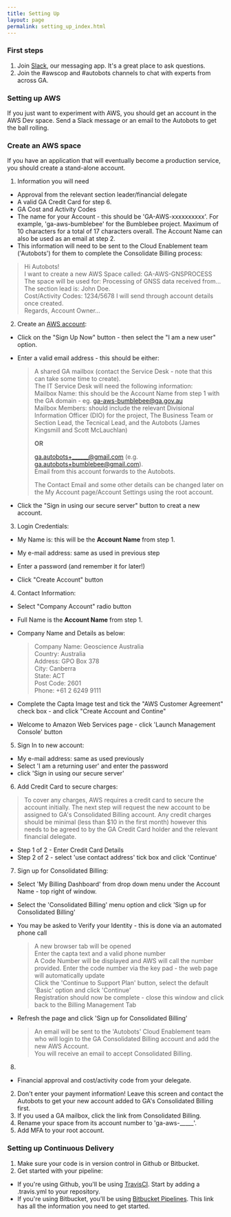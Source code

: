 ```yaml
---
title: Setting Up
layout: page
permalink: setting_up_index.html
---
```


### First steps

1. Join [Slack](https://geoscience-australia.slack.com/signup), our messaging app. It's a great place to ask questions.
2. Join the #awscop and #autobots channels to chat with experts from across GA.

### Setting up AWS

If you just want to experiment with AWS, you should get an account in the AWS Dev space. Send a Slack message or an email to the Autobots to get the ball rolling.

### Create an AWS space

If you have an application that will eventually become a production service, you should create a stand-alone account.  

1. Information you will need  
  * Approval from the relevant section leader/financial delegate  
  * A valid GA Credit Card for step 6.  
  * GA Cost and Activity Codes  
  * The name for your Account - this should be 'GA-AWS-xxxxxxxxxx'. For example, 'ga-aws-bumblebee' for the Bumblebee project. Maximum of 10 characters for a total of 17 characters overall. The Account Name can also be used as an email at step 2.  
  * This information will need to be sent to the Cloud Enablement team ('Autobots') for them to complete the Consolidate Billing process:  
  > Hi Autobots!  
  > I want to create a new AWS Space called: GA-AWS-GNSPROCESS  
  > The space will be used for: Processing of GNSS data received from...
  > The section lead is:  John Doe.  
  > Cost/Activity Codes: 1234/5678
  > I will send through account details once created.  
  > Regards, Account Owner...

2. Create an [AWS account](https://aws.amazon.com/resources/create-account/):  
 * Click on the "Sign Up Now" button - then select the "I am a new user" option.  
 * Enter a valid email address - this should be either:  
 
   > A shared GA mailbox (contact the Service Desk - note that this can take some time to create).  
   > The IT Service Desk will need the following information:    
   > Mailbox Name: this should be the Account Name from step 1 with the GA domain - eg. ga-aws-bumblebee@ga.gov.au  
   > Mailbox Members: should include the relevant Divisional Information Officer (DIO) for the project, The Business Team or Section Lead, the Tecnical Lead, and the Autobots (James Kingsmill and Scott McLauchlan)
   >  
   > **OR**  
   >
   > ga.autobots+______@gmail.com (e.g. ga.autobots+bumblebee@gmail.com).  
   > Email from this account forwards to the Autobots.  
   >
   > The Contact Email and some other details can be changed later on the My Account page/Account Settings using the root account.  
  
 * Click the "Sign in using our secure server" button to creat a new account.  
 
3. Login Credentials:
 * My Name is: this will be the **Account Name** from step 1.  
   
 * My e-mail address: same as used in previous step  
 * Enter a password (and remember it for later!)
 * Click "Create Account" button
  
4. Contact Information:
 * Select "Company Account" radio button
 * Full Name is the **Account Name** from step 1.
 * Company Name and Details as below:  
   > Company Name: Geoscience Australia  
   > Country: Australia  
   > Address: GPO Box 378  
   > City: Canberra  
   > State: ACT  
   > Post Code: 2601  
   > Phone: +61 2 6249 9111  
   
 * Complete the Capta Image test and tick the "AWS Customer Agreement" check box - and click "Create Account and Contine"  
 * Welcome to Amazon Web Services page - click 'Launch Management Console' button  

5. Sign In to new account:
 * My e-mail address: same as used previously  
 * Select 'I am a returning user' and enter the password  
 * click 'Sign in using our secure server'  
 
6. Add Credit Card to secure charges:  
 > To cover any charges, AWS requires a credit card to secure the account initially. 
 > The next step will request the new account to be assigned to GA's Consolidated Billing account. 
 > Any credit charges should be minimal (less than $10 in the first month) however this needs to be agreed to by the GA Credit Card holder and the relevant financial delegate.
 
 * Step 1 of 2 - Enter Credit Card Details  
 * Step 2 of 2 - select 'use contact address' tick box and click 'Continue'  

7. Sign up for Consolidated Billing:  
 * Select 'My Billing Dashboard' from drop down menu under the Account Name - top right of window.  
 * Select the 'Consolidated Billing' menu option and click 'Sign up for Consolidated Billing'  
 * You may be asked to Verify your Identity - this is done via an automated phone call
   > A new browser tab will be opened  
   > Enter the capta text and a valid phone number  
   > A Code Number will be displayed and AWS will call the number provided.
   > Enter the code number via the key pad - the web page will automatically update  
   > Click the 'Continue to Support Plan' button, select the default 'Basic' option and click 'Continue'  
   > Registration should now be complete - close this window and click back to the Billing Management Tab
   
 * Refresh the page and click 'Sign up for Consolidated Billing'  
   > An email will be sent to the 'Autobots' Cloud Enablement team who will login to the GA Consolidated Billing account and add the new AWS Account.  
   > You will receive an email to accept Consolidated Billing.
   
8.  

* Financial approval and cost/activity code from your delegate.
2. Don't enter your payment information! Leave this screen and contact the Autobots to get your new account added to GA's Consolidated Billing first.
3. If you used a GA mailbox, click the link from Consolidated Billing.
4. Rename your space from its account number to 'ga-aws-_____'.
5. Add MFA to your root account.

### Setting up Continuous Delivery

1. Make sure your code is in version control in Github or Bitbucket.
2. Get started with your pipeline:
  * If you're using Github, you'll be using [TravisCI](https://travis-ci.org/). Start by adding a .travis.yml to your repository.
  * If you're using Bitbucket, you'll be using [Bitbucket Pipelines](https://confluence.atlassian.com/bitbucket/get-started-with-bitbucket-pipelines-792298921.html). This link has all the information you need to get started.
